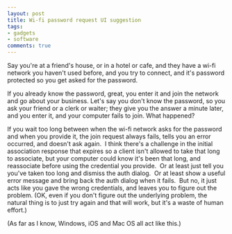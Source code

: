 ```yaml
---
layout: post
title: Wi-fi password request UI suggestion
tags:
- gadgets
- software
comments: true
---
```

Say you're at a friend's house, or in a hotel or cafe, and they have a wi-fi
network you haven't used before, and you try to connect, and it's password
protected so you get asked for the password.

If you already know the password, great, you enter it and join the network and
go about your business. Let's say you don't know the password, so you ask your
friend or a clerk or waiter; they give you the answer a minute later, and you
enter it, and your computer fails to join. What happened?

If you wait too long between when the wi-fi network asks for the password and
when you provide it, the join request always fails, tells you an error
occurred, and doesn't ask again.  I think there's a challenge in the initial
association response that expires so a client isn't allowed to take that long
to associate, but your computer could know it's been that long, and
reassociate before using the credential you provide.  Or at least just tell
you you've taken too long and dismiss the auth dialog.  Or at least show a
useful error message and bring back the auth dialog when it fails.  But no, it
just acts like you gave the wrong credentials, and leaves you to figure out
the problem. (OK, even if you don't figure out the underlying problem, the
natural thing is to just try again and that will work, but it's a waste of
human effort.)

(As far as I know, Windows, iOS and Mac OS all act like this.)

